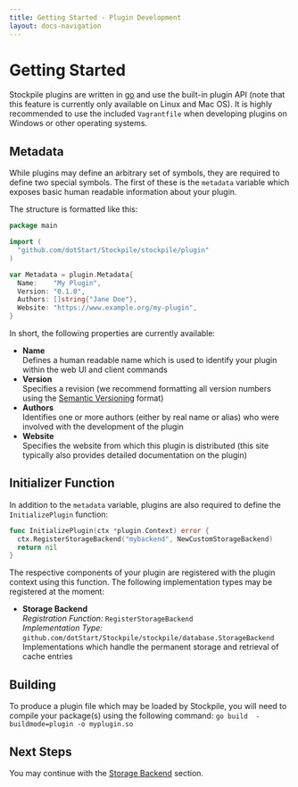 ```yaml
---
title: Getting Started - Plugin Development
layout: docs-navigation
---
```


# Getting Started

Stockpile plugins are written in [go](https://golang.org/) and use the built-in
plugin API (note that this feature is currently only available on Linux and Mac
OS). It is highly recommended to use the included `Vagrantfile` when developing
plugins on Windows or other operating systems.

## Metadata

While plugins may define an arbitrary set of symbols, they are required to
define two special symbols. The first of these is the `metadata` variable which
exposes basic human readable information about your plugin.

The structure is formatted like this:

```go
package main

import (
  "github.com/dotStart/Stockpile/stockpile/plugin"
)

var Metadata = plugin.Metadata{
  Name:    "My Plugin",
  Version: "0.1.0",
  Authors: []string{"Jane Doe"},
  Website: "https://www.example.org/my-plugin",
}
```

In short, the following properties are currently available:

* **Name**<br />
  Defines a human readable name which is used to identify your plugin within the
  web UI and client commands
* **Version**<br />
  Specifies a revision (we recommend formatting all version numbers using the
  [Semantic Versioning](https://semver.org/) format)
* **Authors**<br />
  Identifies one or more authors (either by real name or alias) who were
  involved with the development of the plugin
* **Website**<br />
  Specifies the website from which this plugin is distributed (this site
  typically also provides detailed documentation on the plugin)

## Initializer Function

In addition to the `metadata` variable, plugins are also required to define the
`InitializePlugin` function:

```go
func InitializePlugin(ctx *plugin.Context) error {
  ctx.RegisterStorageBackend("mybackend", NewCustomStorageBackend)
  return nil
}
```

The respective components of your plugin are registered with the plugin context
using this function. The following implementation types may be registered at the
moment:

* **Storage Backend**<br />
  *Registration Function:* `RegisterStorageBackend`<br />
  *Implementation Type:* `github.com/dotStart/Stockpile/stockpile/database.StorageBackend`<br />
  Implementations which handle the permanent storage and retrieval of cache
  entries

## Building

To produce a plugin file which may be loaded by Stockpile, you will need to
compile your package(s) using the following command:
`go build  -buildmode=plugin -o myplugin.so`

## Next Steps

You may continue with the [Storage Backend](storage-backend.html) section.
